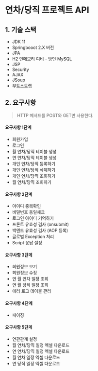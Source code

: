 # 연차/당직 프로젝트 API

## 1. 기술 스택
- JDK 11
- Springbooot 2.X 버전
- JPA
- H2 인메모리 디비 - 방언 MySQL
- JSP
- Security
- AJAX
- JSoup
- 부트스트랩


## 2. 요구사항
> HTTP 메서드를 POST와 GET만 사용한다.

#### 요구사항 1단계
- 회원가입
- 로그인
- 월 연차/당직 테이블 생성
- 연 연차/당직 테이블 생성
- 개인 연차/당직 등록하기
- 개인 연차/당직 삭제하기
- 개인 연차/당직 조회하기
- 월 연차/당직 조회하기

#### 요구사항 2단계
- 아이디 중복확인
- 비밀번호 동일체크
- 로그인 아이디 기억하기
- 프론트 유효성 검사 (onsubmit)
- 백엔드 유효성 검사 (AOP 등록)
- 글로벌 Exception 처리
- Script 응답 설정

#### 요구사항 3단계
- 회원정보 보기
- 회원정보 수정
- 연 월 연차 일정 조회
- 연 월 당직 일정 조회
- 에러 로그 테이블 관리

#### 요구사항 4단계
- 페이징

#### 요구사항 5단계
- 연관관계 설정
- 월 연차/당직 일정 엑셀 다운로드
- 연 연차/당직 일정 엑셀 다운로드
- 월 연차 일정 엑셀 다운로드
- 연 당직 일정 엑셀 다운로드